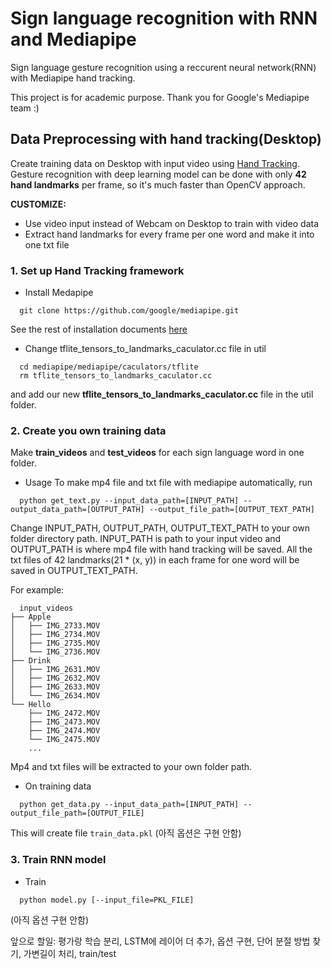 # Sign language recognition with RNN and Mediapipe
Sign language gesture recognition using a reccurent neural network(RNN) with Mediapipe hand tracking. 

This project is for academic purpose. Thank you for Google's Mediapipe team :)

## Data Preprocessing with hand tracking(Desktop)
Create training data on Desktop with input video using [Hand Tracking](https://github.com/google/mediapipe/blob/master/mediapipe/docs/hand_tracking_mobile_gpu.md).
Gesture recognition with deep learning model can be done with only **42 hand landmarks** per frame, so it's much faster than OpenCV approach.

**CUSTOMIZE:**
- Use video input instead of Webcam on Desktop to train with video data
- Extract hand landmarks for every frame per one word and make it into one txt file

### 1. Set up Hand Tracking framework
* Install Medapipe
```shell
  git clone https://github.com/google/mediapipe.git
```
See the rest of installation documents [here](https://mediapipe.readthedocs.io/en/latest/install.html) 
* Change tflite_tensors_to_landmarks_caculator.cc file in util 
```shell
  cd mediapipe/mediapipe/caculators/tflite
  rm tflite_tensors_to_landmarks_caculator.cc
```
and add our new **tflite_tensors_to_landmarks_caculator.cc** file in the util folder.

### 2. Create you own training data
Make **train_videos** and **test_videos** for each sign language word in one folder. 

* Usage
To make mp4 file and txt file with mediapipe automatically, run
```shell
  python get_text.py --input_data_path=[INPUT_PATH] --output_data_path=[OUTPUT_PATH] --output_file_path=[OUTPUT_TEXT_PATH]
```
Change INPUT_PATH, OUTPUT_PATH, OUTPUT_TEXT_PATH to your own folder directory path. INPUT_PATH is path to your input video and OUTPUT_PATH is where mp4 file with hand tracking will be saved. All the txt files of 42 landmarks(21 * (x, y)) in each frame for one word will be saved in OUTPUT_TEXT_PATH. 

For example:
```shell
  input_videos
├── Apple
│   ├── IMG_2733.MOV
│   ├── IMG_2734.MOV
│   ├── IMG_2735.MOV
│   └── IMG_2736.MOV
├── Drink
│   ├── IMG_2631.MOV
│   ├── IMG_2632.MOV
│   ├── IMG_2633.MOV
│   └── IMG_2634.MOV
└── Hello
    ├── IMG_2472.MOV
    ├── IMG_2473.MOV
    ├── IMG_2474.MOV
    └── IMG_2475.MOV
    ...
```
Mp4 and txt files will be extracted to your own folder path.

* On training data
```shell
  python get_data.py --input_data_path=[INPUT_PATH] --output_file_path=[OUTPUT_FILE]
```
This will create file `train_data.pkl`
(아직 옵션은 구현 안함)

### 3. Train RNN model

* Train
```shell
  python model.py [--input_file=PKL_FILE]
```
(아직 옵션 구현 안함)


앞으로 할일: 평가랑 학습 분리, LSTM에 레이어 더 추가, 옵션 구현, 단어 분절 방법 찾기, 가변길이 처리, train/test 








